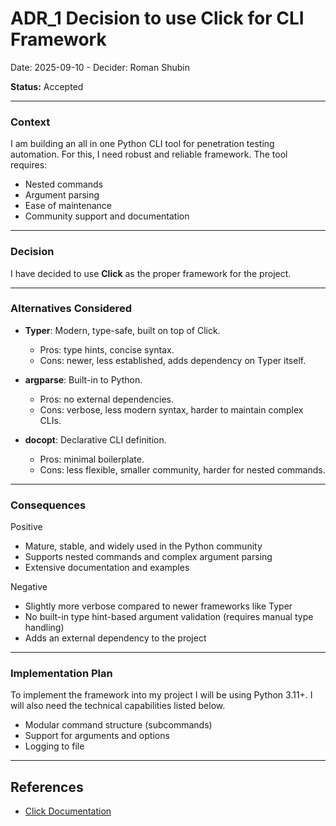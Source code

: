 # ADR_1 Decision to use Click for CLI Framework
Date: 2025-09-10 - Decider: Roman Shubin

**Status:** Accepted

---

### Context

I am building an all in one Python CLI tool for penetration testing automation. For this, I need robust and reliable framework.
The tool requires:
- Nested commands
- Argument parsing
- Ease of maintenance
- Community support and documentation

---

### Decision

I have decided to use **Click** as the proper framework for the project.

---

### Alternatives Considered

- **Typer**: Modern, type-safe, built on top of Click. 
    * Pros: type hints, concise syntax. 
    * Cons: newer, less established, adds dependency on Typer itself.  

- **argparse**: Built-in to Python. 
    * Pros: no external dependencies. 
    * Cons: verbose, less modern syntax, harder to maintain complex CLIs.  

- **docopt**: Declarative CLI definition. 
    * Pros: minimal boilerplate. 
    * Cons: less flexible, smaller community, harder for nested commands.

---

### Consequences

Positive

- Mature, stable, and widely used in the Python community  
- Supports nested commands and complex argument parsing  
- Extensive documentation and examples  

Negative

- Slightly more verbose compared to newer frameworks like Typer  
- No built-in type hint-based argument validation (requires manual type handling)  
- Adds an external dependency to the project

---

### Implementation Plan

To implement the framework into my project I will be using Python 3.11+. I will also need the technical capabilities listed below.
- Modular command structure (subcommands)
- Support for arguments and options
- Logging to file

---

## References

- [Click Documentation](https://click.palletsprojects.com/)